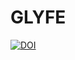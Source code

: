 # GLYFE

[![DOI](https://zenodo.org/badge/184261006.svg)](https://zenodo.org/badge/latestdoi/184261006)
